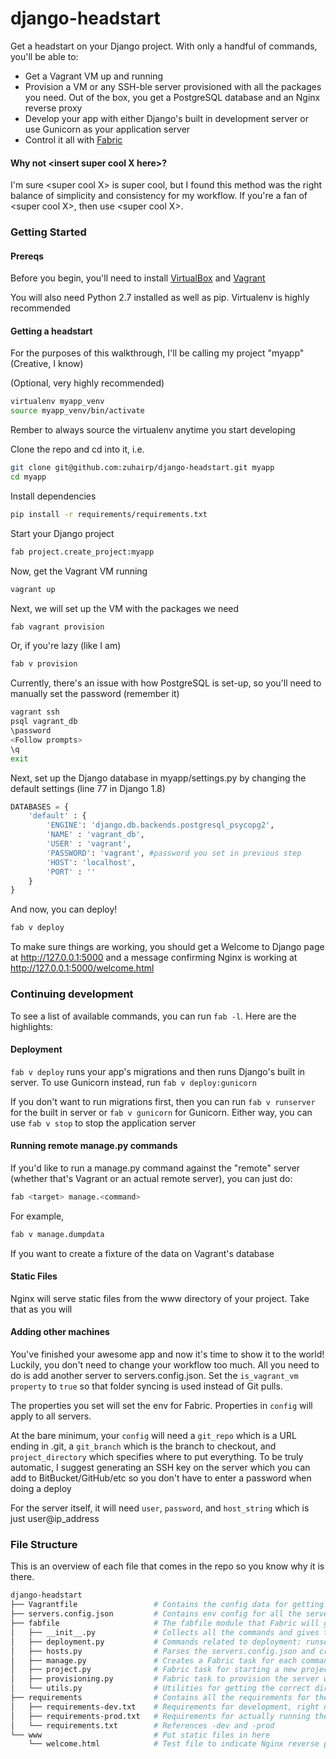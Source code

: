 # django-headstart

Get a headstart on your Django project. With only a handful of commands, you'll be able to:
* Get a Vagrant VM up and running
* Provision a VM or any SSH-ble server provisioned with all the packages you need. Out of the box, you get a PostgreSQL database and an Nginx reverse proxy
* Develop your app with either Django's built in development server or use Gunicorn as your application server
* Control it all with [Fabric](http://www.fabfile.org/)

#### Why not &lt;insert super cool X here&gt;?
I'm sure &lt;super cool X&gt; is super cool, but I found this method was the right balance of simplicity and consistency for my workflow. If you're a fan of &lt;super cool X&gt;, then use &lt;super cool X&gt;.

### Getting Started

#### Prereqs
Before you begin, you'll need to install [VirtualBox](https://www.virtualbox.org/) and [Vagrant](https://www.vagrantup.com/)

You will also need Python 2.7 installed as well as pip. Virtualenv is highly recommended

#### Getting a headstart
For the purposes of this walkthrough, I'll be calling my project "myapp" (Creative, I know)

(Optional, very highly recommended)
```bash
virtualenv myapp_venv
source myapp_venv/bin/activate
```
Rember to always source the virtualenv anytime you start developing

Clone the repo and cd into it, i.e.

```bash
git clone git@github.com:zuhairp/django-headstart.git myapp
cd myapp
```

Install dependencies
```bash
pip install -r requirements/requirements.txt
```

Start your Django project
```bash
fab project.create_project:myapp 
```

Now, get the Vagrant VM running
```bash
vagrant up
```

Next, we will set up the VM with the packages we need
```bash
fab vagrant provision
```
Or, if you're lazy (like I am)
```bash
fab v provision
```

Currently, there's an issue with how PostgreSQL is set-up, so you'll need to manually set the password (remember it)
```bash
vagrant ssh
psql vagrant_db
\password
<Follow prompts>
\q
exit
```

Next, set up the Django database in myapp/settings.py by changing the default settings (line 77 in Django 1.8)

```python
DATABASES = {
	'default' : {
    	'ENGINE': 'django.db.backends.postgresql_psycopg2',
        'NAME' : 'vagrant_db',
        'USER' : 'vagrant',
        'PASSWORD': 'vagrant', #password you set in previous step
        'HOST': 'localhost',
        'PORT' : ''
    }
}
```

And now, you can deploy!

```bash
fab v deploy
```

To make sure things are working, you should get a Welcome to Django page at http://127.0.0.1:5000 and a message confirming Nginx is working at http://127.0.0.1:5000/welcome.html

### Continuing development
To see a list of available commands, you can run ``` fab -l ```. Here are the highlights:

#### Deployment
```fab v deploy``` runs your app's migrations and then runs Django's built in server. To use Gunicorn instead, run ```fab v deploy:gunicorn```

If you don't want to run migrations first, then you can run ```fab v runserver``` for the built in server or ```fab v gunicorn``` for Gunicorn. Either way, you can use ```fab v stop``` to stop the application server

#### Running remote manage.py commands
If you'd like to run a manage.py command against the "remote" server (whether that's Vagrant or an actual remote server), you can just do:

```bash
fab <target> manage.<command>
``` 

For example, 
```bash
fab v manage.dumpdata
```
If you want to create a fixture of the data on Vagrant's database

#### Static Files
Nginx will serve static files from the www directory of your project. Take that as you will

#### Adding other machines
You've finished your awesome app and now it's time to show it to the world! Luckily, you don't need to change your workflow too much. All you need to do is add another server to servers.config.json. Set the ```is_vagrant_vm property``` to ``` true ``` so that folder syncing is used instead of Git pulls. 

The properties you set will set the env for Fabric. Properties in ```config``` will apply to all servers. 

At the bare minimum, your ```config``` will need a ```git_repo``` which is a URL ending in .git, a ```git_branch``` which is the branch to checkout, and ```project_directory``` which specifies where to put everything.
To be truly automatic, I suggest generating an SSH key on the server which you can add to BitBucket/GitHub/etc so you don't have to enter a password when doing a deploy

For the server itself, it will need ```user```, ```password```, and ```host_string``` which is just user@ip_address

### File Structure
This is an overview of each file that comes in the repo so you know why it is there.

```bash
django-headstart
├── Vagrantfile					# Contains the config data for getting the Vagrant VM up
├── servers.config.json 		# Contains env config for all the server targets for Fabric
├── fabfile						# The fabfile module that Fabric will get its commands from
│   ├── __init__.py				# Collects all the commands and gives them nice names
│   ├── deployment.py			# Commands related to deployment: runserver, gunicorn, deploy, stop
│   ├── hosts.py				# Parses the servers.config.json and creates a Fabric task for each
│   ├── manage.py				# Creates a Fabric task for each command in manage.py
│   ├── project.py				# Fabric task for starting a new project
│   ├── provisioning.py			# Fabric task to provision the server with the proper packages
│   └── utils.py				# Utilities for getting the correct directories and stuff
├── requirements				# Contains all the requirements for the project
│   ├── requirements-dev.txt	# Requirements for development, right now just Fabric and fabtools
│   ├── requirements-prod.txt   # Requirements for actually running the app, i.e. everything not Fabric
│   └── requirements.txt		# References -dev and -prod
└── www							# Put static files in here
    └── welcome.html			# Test file to indicate Nginx reverse proxy is working
```



